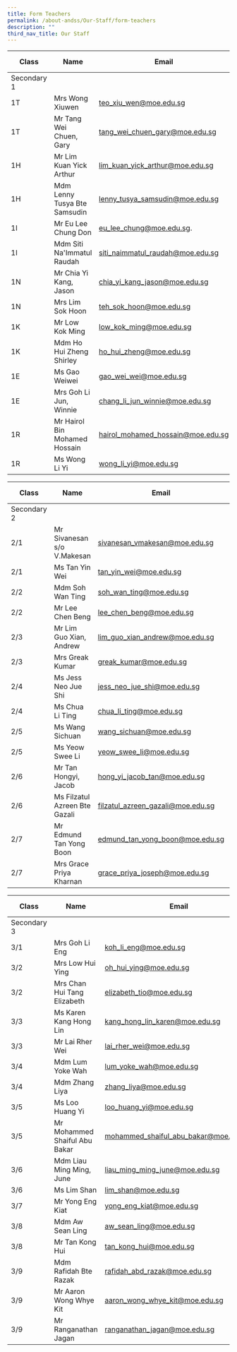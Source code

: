 ```yaml
---
title: Form Teachers
permalink: /about-andss/Our-Staff/form-teachers
description: ""
third_nav_title: Our Staff
---
```

| Class | Name | Email | Ext Number|
| -------- | -------- | -------- |-------- |
| Secondary 1|
|1T|Mrs Wong Xiuwen	|teo_xiu_wen@moe.edu.sg|323
|1T|Mr Tang Wei Chuen, Gary|tang_wei_chuen_gary@moe.edu.sg|410
|1H|Mr Lim Kuan Yick Arthur|lim_kuan_yick_arthur@moe.edu.sg|318
|1H	|Mdm Lenny Tusya Bte Samsudin|lenny_tusya_samsudin@moe.edu.sg|349
|1I	|Mr Eu Lee Chung Don|eu_lee_chung@moe.edu.sg.|311
|1I	|Mdm Siti Na'Immatul Raudah|siti_naimmatul_raudah@moe.edu.sg|344
|1N	|Mr Chia Yi Kang, Jason|chia_yi_kang_jason@moe.edu.sg|370
|1N	|Mrs Lim Sok Hoon|teh_sok_hoon@moe.edu.sg|330
|1K	|Mr Low Kok Ming|low_kok_ming@moe.edu.sg|352
|1K	|Mdm Ho Hui Zheng Shirley|ho_hui_zheng@moe.edu.sg|338
|1E	|Ms Gao Weiwei|gao_wei_wei@moe.edu.sg|347
|1E	|Mrs Goh Li Jun, Winnie|chang_li_jun_winnie@moe.edu.sg|348
|1R	|Mr Hairol Bin Mohamed Hossain|hairol_mohamed_hossain@moe.edu.sg|314
 |1R  	|Ms Wong Li Yi	|wong_li_yi@moe.edu.sg	|324
 
 | Class | Name | Email | Ext Number|
| -------- | -------- | -------- |-------- |
| Secondary 2|
|2/1|Mr Sivanesan s/o V.Makesan|sivanesan_vmakesan@moe.edu.sg|316
|2/1|Ms Tan Yin Wei|tan_yin_wei@moe.edu.sg|351
|2/2|Mdm Soh Wan Ting	|soh_wan_ting@moe.edu.sg	|326|
|2/2	|Mr Lee Chen Beng|lee_chen_beng@moe.edu.sg|360
|2/3	|Mr Lim Guo Xian, Andrew|lim_guo_xian_andrew@moe.edu.sg|359
|2/3	|Mrs Greak Kumar|greak_kumar@moe.edu.sg|345
|2/4	|Ms Jess Neo Jue Shi|jess_neo_jue_shi@moe.edu.sg|364
|2/4	|Ms Chua Li Ting|chua_li_ting@moe.edu.sg|401
|2/5	|Ms Wang Sichuan|wang_sichuan@moe.edu.sg|365
|2/5	|Ms Yeow Swee Li|yeow_swee_li@moe.edu.sg|408
|2/6|	Mr Tan Hongyi, Jacob|hong_yi_jacob_tan@moe.edu.sg|340
|2/6	|Ms Filzatul Azreen Bte Gazali|filzatul_azreen_gazali@moe.edu.sg|404
|2/7	|Mr Edmund Tan Yong Boon|edmund_tan_yong_boon@moe.edu.sg|369
|2/7 	|Mrs Grace Priya Kharnan|grace_priya_joseph@moe.edu.sg|309|

 | Class | Name | Email | Ext Number|
| -------- | -------- | -------- |-------- |
|Secondary 3|
|3/1|Mrs Goh Li Eng	|koh_li_eng@moe.edu.sg|367
|3/2|Mrs Low Hui Ying	|oh_hui_ying@moe.edu.sg	|335
|3/2|Mrs Chan Hui Tang Elizabeth|elizabeth_tio@moe.edu.sg	|322
|3/3	|Ms Karen Kang Hong Lin|kang_hong_lin_karen@moe.edu.sg|328
|3/3|	Mr Lai Rher Wei|lai_rher_wei@moe.edu.sg|332
|3/4	|Mdm Lum Yoke Wah|lum_yoke_wah@moe.edu.sg|333
|3/4	|Mdm Zhang Liya|zhang_liya@moe.edu.sg|353
|3/5	|Ms Loo Huang Yi|loo_huang_yi@moe.edu.sg|363
|3/5	|Mr Mohammed Shaiful Abu Bakar|mohammed_shaiful_abu_bakar@moe.edu.sg| |
|3/6|	Mdm Liau Ming Ming, June|liau_ming_ming_june@moe.edu.sg|313
|3/6	|Ms Lim Shan|lim_shan@moe.edu.sg|343
|3/7	|Mr Yong Eng Kiat|yong_eng_kiat@moe.edu.sg|303
|3/8	|Mdm Aw Sean Ling|aw_sean_ling@moe.edu.sg|301
|3/8	|Mr Tan Kong Hui	|tan_kong_hui@moe.edu.sg| |
|3/9	|Mdm Rafidah Bte Razak|rafidah_abd_razak@moe.edu.sg	|409
|3/9	|Mr Aaron Wong Whye Kit|aaron_wong_whye_kit@moe.edu.sg|317
|3/9	|Mr Ranganathan Jagan|ranganathan_jagan@moe.edu.sg|320